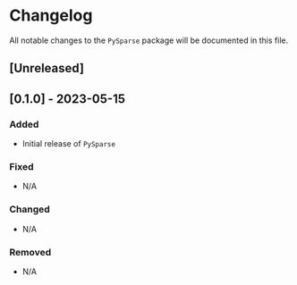 # Changelog

All notable changes to the `PySparse` package will be documented in this file.

## [Unreleased]

## [0.1.0] - 2023-05-15

### Added
- Initial release of `PySparse`

### Fixed
- N/A

### Changed
- N/A

### Removed
- N/A
